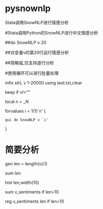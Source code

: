 # pysnownlp
 Stata调用SnowNLP进行情感分析

#Stata调用Python的SnowNLP进行中文情感分析

##do SnowNLP v 20

##对变量v的第20行运行情感分析

##简略版,仅支持逐行分析

#使用循环可以进行批量处理

infix strL v 1-20000 using test.txt,clear

keep if v!=""

local n = _N

forvalues i = 1(1)`n' {

	qui do SnowNLP v `i'

}

# 简要分析
gen len = length(v)/3

sum len

hist len,width(10)

sum v_sentiments if len>10

reg v_sentiments len if len>10
